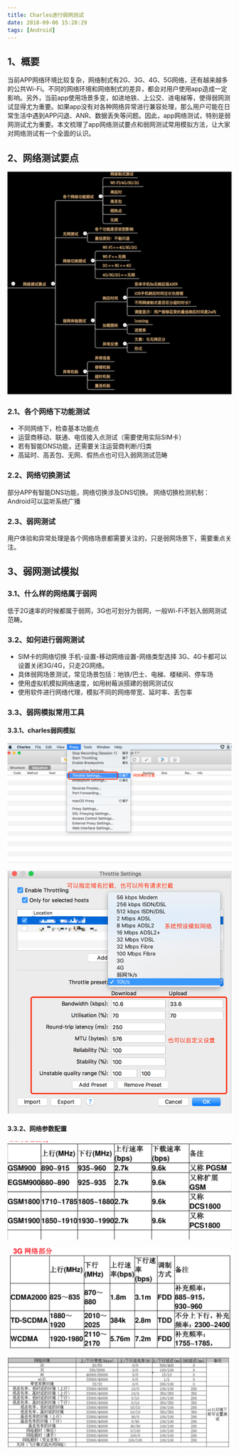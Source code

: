 ```yaml
---
title: Charles进行弱网测试
date: 2018-09-06 15:28:29
tags: [Android]
---
```


## 1、概要

​		当前APP网络环境比较复杂，网络制式有2G、3G、4G、5G网络，还有越来越多的公共Wi-Fi。不同的网络环境和网络制式的差异，都会对用户使用app造成一定影响。另外，当前app使用场景多变，如进地铁、上公交、进电梯等，使得弱网测试显得尤为重要。如果app没有对各种网络异常进行兼容处理，那么用户可能在日常生活中遇到APP闪退、ANR、数据丢失等问题。因此，app网络测试，特别是弱网测试尤为重要。本文梳理了app网络测试要点和弱网测试常用模拟方法，让大家对网络测试有一个全面的认识。

## 2、网络测试要点

![](Charles进行弱网测试/net_test.png)

### 2.1、各个网络下功能测试

- 不同网络下，检查基本功能点
- 运营商移动、联通、电信接入点测试（需要使用实际SIM卡）
- 若有智能DNS功能，还需要关注运营商判断/归类
- 高延时、高丢包、无网、假热点也可归入弱网测试范畴

### 2.2、网络切换测试

部分APP有智能DNS功能，网络切换涉及DNS切换。
网络切换检测机制：Android可以监听系统广播

### 2.3、弱网测试

用户体验和异常处理是各个网络场景都需要关注的，只是弱网场景下，需要重点关注。

## 3、弱网测试模拟

### 3.1、什么样的网络属于弱网

低于2G速率的时候都属于弱网，3G也可划分为弱网，一般Wi-Fi不划入弱网测试范畴。

### 3.2、如何进行弱网测试

* SIM卡的网络切换
  手机-设置-移动网络设置-网络类型选择
  3G、4G卡都可以设置关闭3G/4G，只走2G网络。
* 具体弱网场景测试，常见场景包括：地铁/巴士、电梯、楼梯间、停车场
* 使用虚拟机模拟网络速度，如用树莓派搭建的弱网测试仪
* 使用软件进行网络代理，模拟不同的网络带宽、延时率、丢包率

### 3.3、弱网模拟常用工具

#### 3.3.1、charles弱网模拟

![](Charles进行弱网测试/charles_1.png)

![](Charles进行弱网测试/charles_2.png)

#### 3.3.2、网络参数配置

![](Charles进行弱网测试/charles_net_params_1.png)

![](Charles进行弱网测试/charles_net_params_3g.png)

![](Charles进行弱网测试/charles_net_params_4.png)